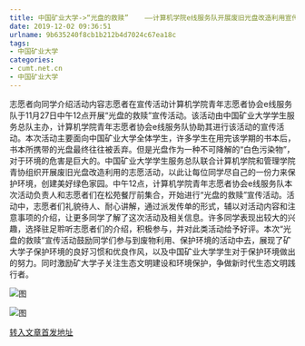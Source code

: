 ```yaml
---
title: 中国矿业大学->“光盘的救赎”    ——计算机学院e线服务队开展废旧光盘改造利用宣传活动 | cumt.net.cn
date: 2019-12-02 09:36:51
urlname: 9b635240f8cb1b212b4d7024c67ea18c
tags: 
- 中国矿业大学
categories:
- cumt.net.cn
- 中国矿业大学
---
```

志愿者向同学介绍活动内容志愿者在宣传活动计算机学院青年志愿者协会e线服务队于11月27日中午12点开展“光盘的救赎”宣传活动。该活动由中国矿业大学学生服务总队主办，计算机学院青年志愿者协会e线服务队协助其进行该活动的宣传活动。本次活动主要面向中国矿业大学全体学生，许多学生在用完该学期的书本后，书本所携带的光盘最终往往被丢弃。但是光盘作为一种不可降解的“白色污染物”，对于环境的危害是巨大的。中国矿业大学学生服务总队联合计算机学院和管理学院青协组织开展废旧光盘改造利用的志愿活动，以此让每位同学尽自己的一份力来保护环境，创建美好绿色家园。中午12点，计算机学院青年志愿者协会e线服务队本次活动负责人和志愿者们在松苑餐厅前集合，开始进行“光盘的救赎”宣传活动。活动中，志愿者们礼貌待人、耐心讲解，通过派发传单的形式，辅以对活动内容和注意事项的介绍，让更多同学了解了这次活动及相关信息。许多同学表现出较大的兴趣，选择驻足聆听志愿者们的介绍，积极参与，并对此类活动给予好评。本次“光盘的救赎”宣传活动鼓励同学们参与到废物利用、保护环境的活动中去，展现了矿大学子保护环境的良好习惯和优良作风，以及中国矿业大学学生对于保护环境做出的努力。同时激励矿大学子关注生态文明建设和环境保护，争做新时代生态文明践行者。

![图](http://xwzx.cumt.edu.cn/_upload/article/images/97/80/883f6e6e45e1ae77750eb995b5db/2f47c0b2-34d1-4bcc-8b62-ca90dd04f156.jpg)

![图](http://xwzx.cumt.edu.cn/_upload/article/images/97/80/883f6e6e45e1ae77750eb995b5db/5d271d60-f335-4ca4-a9e1-a14faf20443e.jpg)

[转入文章首发地址](http://xwzx.cumt.edu.cn/6c/4b/c523a552011/page.htm)